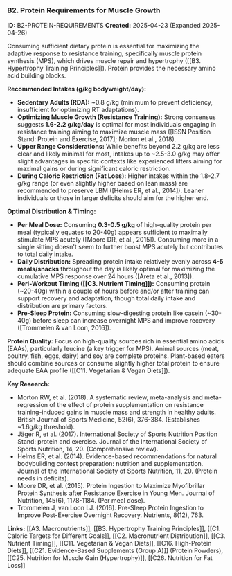 ### B2. Protein Requirements for Muscle Growth
**ID:** B2-PROTEIN-REQUIREMENTS
**Created:** 2025-04-23 (Expanded 2025-04-26)

Consuming sufficient dietary protein is essential for maximizing the adaptive response to resistance training, specifically muscle protein synthesis (MPS), which drives muscle repair and hypertrophy ([[B3. Hypertrophy Training Principles]]). Protein provides the necessary amino acid building blocks.

**Recommended Intakes (g/kg bodyweight/day):**
- **Sedentary Adults (RDA):** ~0.8 g/kg (minimum to prevent deficiency, insufficient for optimizing RT adaptations).
- **Optimizing Muscle Growth (Resistance Training):** Strong consensus suggests **1.6-2.2 g/kg/day** is optimal for most individuals engaging in resistance training aiming to maximize muscle mass ([ISSN Position Stand: Protein and Exercise, 2017]; Morton et al., 2018).
- **Upper Range Considerations:** While benefits beyond 2.2 g/kg are less clear and likely minimal for most, intakes up to ~2.5-3.0 g/kg may offer slight advantages in specific contexts like experienced lifters aiming for maximal gains or during significant caloric restriction.
- **During Caloric Restriction (Fat Loss):** Higher intakes within the 1.8-2.7 g/kg range (or even slightly higher based on lean mass) are recommended to preserve LBM ([Helms ER, et al., 2014]). Leaner individuals or those in larger deficits should aim for the higher end.

**Optimal Distribution & Timing:**
- **Per Meal Dose:** Consuming **0.3-0.5 g/kg** of high-quality protein per meal (typically equates to 20-40g) appears sufficient to maximally stimulate MPS acutely ([Moore DR, et al., 2015]). Consuming more in a single sitting doesn't seem to further boost MPS acutely but contributes to total daily intake.
- **Daily Distribution:** Spreading protein intake relatively evenly across **4-5 meals/snacks** throughout the day is likely optimal for maximizing the cumulative MPS response over 24 hours ([Areta et al., 2013]).
- **Peri-Workout Timing ([[C3. Nutrient Timing]]):** Consuming protein (~20-40g) within a couple of hours before and/or after training can support recovery and adaptation, though total daily intake and distribution are primary factors.
- **Pre-Sleep Protein:** Consuming slow-digesting protein like casein (~30-40g) before sleep can increase overnight MPS and improve recovery ([Trommelen & van Loon, 2016]).

**Protein Quality:** Focus on high-quality sources rich in essential amino acids (EAAs), particularly leucine (a key trigger for MPS). Animal sources (meat, poultry, fish, eggs, dairy) and soy are complete proteins. Plant-based eaters should combine sources or consume slightly higher total protein to ensure adequate EAA profile ([[C11. Vegetarian & Vegan Diets]]).

**Key Research:**
- Morton RW, et al. (2018). A systematic review, meta-analysis and meta-regression of the effect of protein supplementation on resistance training-induced gains in muscle mass and strength in healthy adults. British Journal of Sports Medicine, 52(6), 376-384. (Establishes ~1.6g/kg threshold).
- Jäger R, et al. (2017). International Society of Sports Nutrition Position Stand: protein and exercise. Journal of the International Society of Sports Nutrition, 14, 20. (Comprehensive review).
- Helms ER, et al. (2014). Evidence-based recommendations for natural bodybuilding contest preparation: nutrition and supplementation. Journal of the International Society of Sports Nutrition, 11, 20. (Protein needs in deficits).
- Moore DR, et al. (2015). Protein Ingestion to Maximize Myofibrillar Protein Synthesis after Resistance Exercise in Young Men. Journal of Nutrition, 145(6), 1178-1184. (Per meal dose).
- Trommelen J, van Loon LJ. (2016). Pre-Sleep Protein Ingestion to Improve Post-Exercise Overnight Recovery. Nutrients, 8(12), 763.

**Links:** [[A3. Macronutrients]], [[B3. Hypertrophy Training Principles]], [[C1. Caloric Targets for Different Goals]], [[C2. Macronutrient Distribution]], [[C3. Nutrient Timing]], [[C11. Vegetarian & Vegan Diets]], [[C16. High-Protein Diets]], [[C21. Evidence-Based Supplements (Group A)]] (Protein Powders), [[C25. Nutrition for Muscle Gain (Hypertrophy)]], [[C26. Nutrition for Fat Loss]]